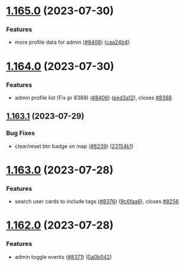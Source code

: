 # [1.165.0](https://github.com/EddieHubCommunity/LinkFree/compare/v1.164.0...v1.165.0) (2023-07-30)


### Features

* more profile data for admin ([#8408](https://github.com/EddieHubCommunity/LinkFree/issues/8408)) ([caa24b4](https://github.com/EddieHubCommunity/LinkFree/commit/caa24b47e289a8971f20d6004e584d42283972ae))



# [1.164.0](https://github.com/EddieHubCommunity/LinkFree/compare/v1.163.1...v1.164.0) (2023-07-30)


### Features

* admin profile list (Fix pr 8388) ([#8406](https://github.com/EddieHubCommunity/LinkFree/issues/8406)) ([eed3a12](https://github.com/EddieHubCommunity/LinkFree/commit/eed3a1246e32113504ae35a32562244c73422ac7)), closes [#8388](https://github.com/EddieHubCommunity/LinkFree/issues/8388)



## [1.163.1](https://github.com/EddieHubCommunity/LinkFree/compare/v1.163.0...v1.163.1) (2023-07-29)


### Bug Fixes

* clear/reset btn badge on map ([#8239](https://github.com/EddieHubCommunity/LinkFree/issues/8239)) ([23154b1](https://github.com/EddieHubCommunity/LinkFree/commit/23154b1e2248b23bd802a3086cc33663c72a3825))



# [1.163.0](https://github.com/EddieHubCommunity/LinkFree/compare/v1.162.0...v1.163.0) (2023-07-28)


### Features

* search user cards to include tags ([#8376](https://github.com/EddieHubCommunity/LinkFree/issues/8376)) ([9c6faa6](https://github.com/EddieHubCommunity/LinkFree/commit/9c6faa607aded247c92e698a0b61346baaf9a92d)), closes [#8256](https://github.com/EddieHubCommunity/LinkFree/issues/8256)



# [1.162.0](https://github.com/EddieHubCommunity/LinkFree/compare/v1.161.4...v1.162.0) (2023-07-28)


### Features

* admin toggle events ([#8371](https://github.com/EddieHubCommunity/LinkFree/issues/8371)) ([0a0b042](https://github.com/EddieHubCommunity/LinkFree/commit/0a0b042e884f84631eb4bcc0c4ef5256b715d0f4))



